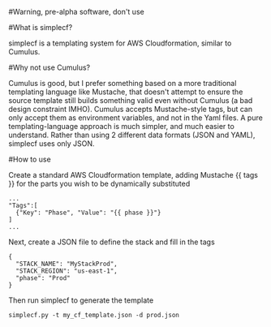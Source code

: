 #Warning, pre-alpha software, don't use

#What is simplecf?

simplecf is a templating system for AWS Cloudformation, similar to Cumulus.

#Why not use Cumulus?

Cumulus is good, but I prefer something based on a more traditional templating language like Mustache, that doesn't attempt to ensure the source template still builds something valid even without Cumulus (a bad design constraint IMHO).  Cumulus accepts Mustache-style tags, but can only accept them as environment variables, and not in the Yaml files.  A pure templating-language approach is much simpler, and much easier to understand.  Rather than using 2 different data formats (JSON and YAML), simplecf uses only JSON.

#How to use

Create a standard AWS Cloudformation template, adding Mustache {{ tags }} for the parts you wish to be dynamically substituted

```
...
"Tags":[
  {"Key": "Phase", "Value": "{{ phase }}"}
]
...
```
Next, create a JSON file to define the stack and fill in the tags

```
{
  "STACK_NAME": "MyStackProd",
  "STACK_REGION": "us-east-1",
  "phase": "Prod"
}
```

Then run simplecf to generate the template

`simplecf.py -t my_cf_template.json -d prod.json`

